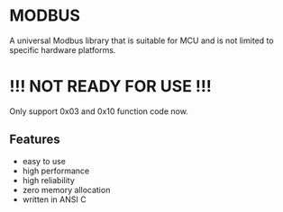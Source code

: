 # MODBUS

A universal Modbus library that is suitable for MCU and is not limited to specific hardware platforms.

# !!! NOT READY FOR USE !!!

Only support 0x03 and 0x10 function code now.

## Features

- easy to use
- high performance
- high reliability
- zero memory allocation
- written in ANSI C
